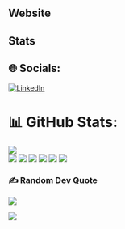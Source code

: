 ## Website

## Stats


## 🌐 Socials:
[![LinkedIn](https://img.shields.io/badge/LinkedIn-%230077B5.svg?logo=linkedin&logoColor=white)](https://linkedin.com/in/https://www.linkedin.com/in/shaurya-raswan/) 
# 📊 GitHub Stats:
![](https://github-readme-streak-stats.herokuapp.com/?user=sraswan&theme=prussian)<br/>
![](http://github-profile-summary-cards.vercel.app/api/cards/profile-details?username=SRaswan&theme=solarized)
![](http://github-profile-summary-cards.vercel.app/api/cards/most-commit-language?username=SRaswan&theme=prussian)
![](https://github-readme-stats.vercel.app/api/top-langs/?username=sraswan&theme=prussian&include_all_commits=true&count_private=true&layout=compact)
![](http://github-profile-summary-cards.vercel.app/api/cards/stats?username=SRaswan&theme=prussian)
![](https://github-contributor-stats.vercel.app/api?username=SRaswan&limit=5&theme=dark&combine_all_yearly_contributions=true)
[![](https://visitcount.itsvg.in/api?id=SRaswan&icon=0&color=0)](https://visitcount.itsvg.in)


### ✍️ Random Dev Quote
![](https://quotes-github-readme.vercel.app/api?type=horizontal&theme=radical)

[![](https://visitcount.itsvg.in/api?id=sraswan&icon=7&color=0)](https://visitcount.itsvg.in)

<!-- Proudly created with GPRM ( https://gprm.itsvg.in ) -->
